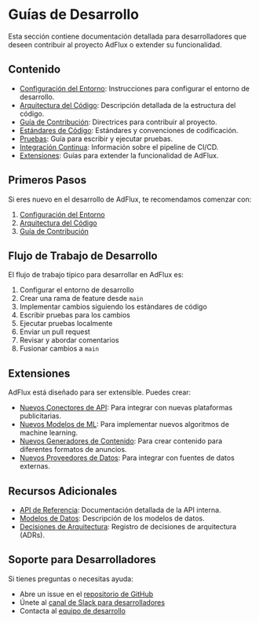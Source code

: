 # Guías de Desarrollo

Esta sección contiene documentación detallada para desarrolladores que deseen contribuir al proyecto AdFlux o extender su funcionalidad.

## Contenido

- [Configuración del Entorno](./configuracion.md): Instrucciones para configurar el entorno de desarrollo.
- [Arquitectura del Código](./arquitectura-codigo.md): Descripción detallada de la estructura del código.
- [Guía de Contribución](./contribucion.md): Directrices para contribuir al proyecto.
- [Estándares de Código](./estandares-codigo.md): Estándares y convenciones de codificación.
- [Pruebas](./pruebas.md): Guía para escribir y ejecutar pruebas.
- [Integración Continua](./integracion-continua.md): Información sobre el pipeline de CI/CD.
- [Extensiones](./extensiones/): Guías para extender la funcionalidad de AdFlux.

## Primeros Pasos

Si eres nuevo en el desarrollo de AdFlux, te recomendamos comenzar con:

1. [Configuración del Entorno](./configuracion.md)
2. [Arquitectura del Código](./arquitectura-codigo.md)
3. [Guía de Contribución](./contribucion.md)

## Flujo de Trabajo de Desarrollo

El flujo de trabajo típico para desarrollar en AdFlux es:

1. Configurar el entorno de desarrollo
2. Crear una rama de feature desde `main`
3. Implementar cambios siguiendo los estándares de código
4. Escribir pruebas para los cambios
5. Ejecutar pruebas localmente
6. Enviar un pull request
7. Revisar y abordar comentarios
8. Fusionar cambios a `main`

## Extensiones

AdFlux está diseñado para ser extensible. Puedes crear:

- [Nuevos Conectores de API](./extensiones/conectores-api.md): Para integrar con nuevas plataformas publicitarias.
- [Nuevos Modelos de ML](./extensiones/modelos-ml.md): Para implementar nuevos algoritmos de machine learning.
- [Nuevos Generadores de Contenido](./extensiones/generadores-contenido.md): Para crear contenido para diferentes formatos de anuncios.
- [Nuevos Proveedores de Datos](./extensiones/proveedores-datos.md): Para integrar con fuentes de datos externas.

## Recursos Adicionales

- [API de Referencia](../referencia/api/): Documentación detallada de la API interna.
- [Modelos de Datos](../arquitectura/modelos-datos.md): Descripción de los modelos de datos.
- [Decisiones de Arquitectura](../arquitectura/decisiones/): Registro de decisiones de arquitectura (ADRs).

## Soporte para Desarrolladores

Si tienes preguntas o necesitas ayuda:

- Abre un issue en el [repositorio de GitHub](https://github.com/adflux/adflux)
- Únete al [canal de Slack para desarrolladores](https://slack.adflux.example.com)
- Contacta al [equipo de desarrollo](mailto:dev@adflux.example.com)
